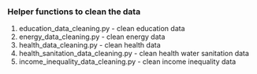 ### Helper functions to clean the data
1) education_data_cleaning.py - clean education data
2) energy_data_cleaning.py - clean energy data
3) health_data_cleaning.py - clean health data
4) health_sanitation_data_cleaning.py - clean health water sanitation data
5) income_inequality_data_cleaning.py - clean income inequality data
